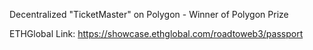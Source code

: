 Decentralized "TicketMaster" on Polygon - Winner of Polygon Prize

ETHGlobal Link: https://showcase.ethglobal.com/roadtoweb3/passport
